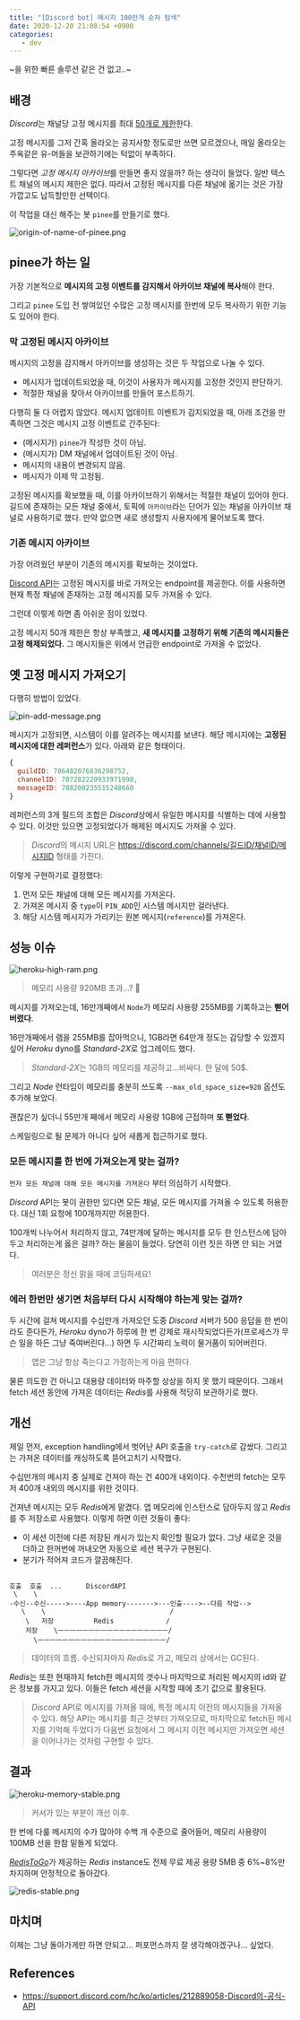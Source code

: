 ```yaml
---
title: "[Discord bot] 메시지 100만개 순차 탐색"
date: 2020-12-20 21:08:54 +0900
categories:
   - dev
---
```


~을 위한 빠른 솔루션 같은 건 없고..~

## 배경

*Discord*는 채널당 고정 메시지를 최대 [50개로 제한](https://www.google.com/url?sa=t&rct=j&q=&esrc=s&source=web&cd=&cad=rja&uact=8&ved=2ahUKEwiZzqXlw9ztAhVRPHAKHclnDBQQFjACegQIBBAC&url=https%3A%2F%2Fsupport.discord.com%2Fhc%2Fen-us%2Fcommunity%2Fposts%2F360055590111-Pin-Limit-&usg=AOvVaw2nRxdxEft6zTc1UT2QE6cF)한다.

고정 메시지를 그저 간혹 올라오는 공지사항 정도로만 쓰면 모르겠으나, 매일 올라오는 주옥같은 유-머들을 보관하기에는 턱없이 부족하다.

그렇다면 *고정 메시지 아카이브*를 만들면 좋지 않을까? 하는 생각이 들었다. 일반 텍스트 채널의 메시지 제한은 없다. 따라서 고정된 메시지를 다른 채널에 옮기는 것은 가장 가깝고도 납득할만한 선택이다.

이 작업을 대신 해주는 봇 `pinee`를 만들기로 했다.

![origin-of-name-of-pinee.png](/assets/images/origin-of-name-of-pinee.png)

## pinee가 하는 일

가장 기본적으로 **메시지의 고정 이벤트를 감지해서 아카이브 채널에 복사**해야 한다.

그리고 `pinee` 도입 전 쌓여있던 수많은 고정 메시지를 한번에 모두 복사하기 위한 기능도 있어야 한다.

### 막 고정된 메시지 아카이브

메시지의 고정을 감지해서 아카이브를 생성하는 것은 두 작업으로 나눌 수 있다.

- 메시지가 업데이트되었을 때, 이것이 사용자가 메시지를 고정한 것인지 판단하기.
- 적절한 채널을 찾아서 아카이브를 만들어 포스트하기.

다행히 둘 다 어렵지 않았다. 메시지 업데이트 이벤트가 감지되었을 때, 아래 조건을 만족하면 그것은 메시지 고정 이벤트로 간주된다:

- (메시지가) `pinee`가 작성한 것이 아님.
- (메시지가) DM 채널에서 업데이트된 것이 아님.
- 메시지의 내용이 변경되지 않음.
- 메시지가 이제 막 고정됨.

고정된 메시지를 확보했을 때, 이를 아카이브하기 위해서는 적절한 채널이 있어야 한다. 길드에 존재하는 모든 채널 중에서, 토픽에 `아카이브`라는 단어가 있는 채널을 아카이브 채널로 사용하기로 했다. 만약 없으면 새로 생성할지 사용자에게 물어보도록 했다.

### 기존 메시지 아카이브

가장 어려웠던 부분이 기존의 메시지를 확보하는 것이었다.

[Discord API](https://support.discord.com/hc/ko/articles/212889058-Discord의-공식-API)는 고정된 메시지를 바로 가져오는 endpoint를 제공한다. 이를 사용하면 현재 특정 채널에 존재하는 고정 메시지를 모두 가져올 수 있다.

그런데 이렇게 하면 좀 아쉬운 점이 있었다.

고정 메시지 50개 제한은 항상 부족했고, **새 메시지를 고정하기 위해 기존의 메시지들은 고정 해제되었다.** 그 메시지들은 위에서 언급한 endpoint로 가져올 수 없었다.

## 옛 고정 메시지 가져오기

다행히 방법이 있었다.

![pin-add-message.png](/assets/images/pin-add-message.png)

메시지가 고정되면, 시스템이 이를 알려주는 메시지를 보낸다. 해당 메시지에는 **고정된 메시지에 대한 레퍼런스**가 있다. 아래와 같은 형태이다.

~~~js
{
  guildID: 786482076836298752,
  channelID: 787282220933971998,
  messageID: 788200235515248660
}
~~~

레퍼런스의 3개 필드의 조합은 *Discord*상에서 유일한 메시지를 식별하는 데에 사용할 수 있다. 이것만 있으면 고정되었다가 해제된 메시지도 가져올 수 있다.

> *Discord*의 메시지 URL은 https://discord.com/channels/길드ID/채널ID/메시지ID 형태를 가진다.

이렇게 구현하기로 결정했다:

1. 먼저 모든 채널에 대해 모든 메시지를 가져온다.
2. 가져온 메시지 중 `type`이 `PIN_ADD`인 시스템 메시지만 걸러낸다.
3. 해당 시스템 메시지가 가리키는 원본 메시지(`reference`)를 가져온다.

## 성능 이슈

![heroku-high-ram.png](/assets/images/heroku-high-ram.png)

> 메모리 사용량 920MB 초과...? 🤨

메시지를 가져오는데, 16만개째에서 `Node`가 메모리 사용량 255MB를 기록하고는 **뻗어버렸다**.

16만개째에서 램을 255MB를 잡아먹으니, 1GB라면 64만개 정도는 감당할 수 있겠지 싶어 *Heroku* dyno를 *Standard-2X*로 업그레이드 했다.

> *Standard-2X*는 1GB의 메모리를 제공하고...비싸다. 한 달에 50$.

그리고 *Node* 런타임이 메모리를 충분히 쓰도록 `--max_old_space_size=920` 옵션도 추가해 보았다.

괜찮은가 싶더니 55만개 째에서 메모리 사용량 1GB에 근접하며 **또 뻗었다**.

스케일링으로 될 문제가 아니다 싶어 새롭게 접근하기로 했다.

### 모든 메시지를 한 번에 가져오는게 맞는 걸까?

`먼저 모든 채널에 대해 모든 메시지를 가져온다` 부터 의심하기 시작했다.

*Discord* API는 봇이 권한만 있다면 모든 채널, 모든 메시지를 가져올 수 있도록 허용한다. 대신 1회 요청에 100개까지만 허용한다.

100개씩 나누어서 처리하지 않고, 74만개에 달하는 메시지를 모두 한 인스턴스에 담아두고 처리하는게 옳은 걸까? 하는 물음이 들었다. 당연히 이런 짓은 하면 안 되는 거였다.

> 여러분은 정신 맑을 때에 코딩하세요!

### 에러 한번만 생기면 처음부터 다시 시작해야 하는게 맞는 걸까?

두 시간에 걸쳐 메시지를 수십만개 가져오던 도중 *Discord* 서버가 500 응답을 한 번이라도 준다든가, *Heroku* dyno가 하루에 한 번 강제로 재시작되었다든가(프로세스가 무슨 일을 하든 그냥 죽여버린다...) 하면 두 시간짜리 노력이 물거품이 되어버린다.

> 앱은 그냥 항상 죽는다고 가정하는게 마음 편하다.

물론 의도한 건 아니고 대용량 데이터와 마주할 상상을 하지 못 했기 때문이다. 그래서 fetch 세션 동안에 가져온 데이터는 *Redis*를 사용해 적당히 보관하기로 했다.

## 개선

제일 먼저, exception handling에서 벗어난 API 호출을 `try-catch`로 감쌌다. 그리고는 가져온 데이터를 캐싱하도록 뜯어고치기 시작했다.

수십만개의 메시지 중 실제로 건져야 하는 건 400개 내외이다. 수천번의 fetch는 모두 저 400개 내외의 메시지를 위한 것이다.

건져낸 메시지는 모두 *Redis*에게 맡겼다. 앱 메모리에 인스턴스로 담아두지 않고 *Redis*를 주 저장소로 사용했다. 이렇게 하면 이런 것들이 좋다:

- 이 세션 이전에 다른 저장된 캐시가 있는지 확인할 필요가 없다. 그냥 새로운 것을 더하고 한꺼번에 꺼내오면 자동으로 세션 복구가 구현된다.
- 분기가 적어져 코드가 깔끔해진다.

~~~

호출  호출  ...      DiscordAPI
 \    \                                   
-수신--수신----->----App memory------->---인출---->--다음 작업-->
   \    \                               /
    \   저장          Redis             /
    저장    \ㅡㅡㅡㅡㅡㅡㅡㅡㅡㅡㅡㅡㅡㅡㅡㅡㅡㅡ/
      \ㅡㅡㅡㅡㅡㅡㅡㅡㅡㅡㅡㅡㅡㅡㅡㅡㅡㅡㅡㅡㅡ/
~~~

> 데이터의 흐름. 수신되자마자 *Redis*로 가고, 메모리 상에서는 GC된다.

*Redis*는 또한 현재까지 fetch한 메시지의 갯수나 마지막으로 처리된 메시지의 id와 같은 정보를 가지고 있다. 이들은 fetch 세션을 시작할 때에 초기 값으로 활용된다.

> *Discord* API로 메시지를 가져올 때에, 특정 메시지 이전의 메시지들을 가져올 수 있다. 해당 API는 메시지를 최근 것부터 가져오므로, 마지막으로 fetch된 메시지를 기억해 두었다가 다음번 요청에서 그 메시지 이전 메시지만 가져오면 세션을 이어나가는 것처럼 구현할 수 있다.

## 결과

![heroku-memory-stable.png](/assets/images/heroku-memory-stable.png)

> 커서가 있는 부분이 개선 이후.

한 번에 다룰 메시지의 수가 많아야 수백 개 수준으로 줄어들어, 메모리 사용량이 100MB 선을 한참 밑돌게 되었다.

[*RedisToGo*](https://elements.heroku.com/addons/redistogo)가 제공하는 *Redis* instance도 전체 무료 제공 용량 5MB 중 6%~8%만 차지하며 안정적으로 돌아갔다.

![redis-stable.png](/assets/images/redis-stable.png)

## 마치며

이제는 그냥 돌아가게만 하면 안되고... 퍼포먼스까지 잘 생각해야겠구나... 싶었다.

## References

- https://support.discord.com/hc/ko/articles/212889058-Discord의-공식-API
